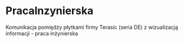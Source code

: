 # PracaInzynierska
Komunikacja pomiędzy płytkami firmy Terasic (seria DE) z wizualizacją informacji - praca inżynierska
